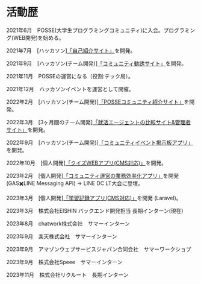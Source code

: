 # 活動歴

2021年6月　POSSE(大学生プログラミングコミュニティ)に入会。プログラミング(WEB開発)を始める。

2021年7月　[ハッカソン][「自己紹介サイト」](https://github.com/posse-ap/rookie_hackathon-202107-teamH/tree/akira-Number5-develop)を開発。

2021年9月　[ハッカソン(チーム開発)][「コミュニティ勧誘サイト」](https://github.com/akira1515/posse-hackathon-202109)を開発。

2021年11月　POSSEの運営になる（役割:テック局）。

2021年12月　ハッカソンイベントを運営として開催。

2022年2月　[ハッカソン(チーム開発)][「POSSEコミュニティ紹介サイト」](https://github.com/posse-ap/posse2-hackathon-202202-team2B)を開発。

2022年3月　[3ヶ月間のチーム開発][「就活エージェントの比較サイト&管理者サイト」](https://github.com/posse-ap/teamdev-2022-posse2-team2E)を開発。

2022年9月　[ハッカソン(チーム開発)][「コミュニティイベント掲示板アプリ」](https://github.com/posse-ap/posse2-hackathon-202209-team2E)を開発。

2022年10月　[個人開発][「クイズWEBアプリ(CMS対応)」](https://github.com/akira1515/study-tracker-app/tree/ph3-quizy-develop-2)を開発。

2023年2月　[個人開発][「コミュニティ運営の業務効率化アプリ」](https://github.com/akira1515/GAS-LINE-Messaging-API)を開発 (GAS✖️LINE Messaging API) → LINE DC LT大会に登壇。

2023年3月　[個人開発][「学習記録アプリ(CMS対応)」](https://github.com/akira1515/study-tracker-app)を開発 (Laravel)。

2023年3月　株式会社EISHIN バックエンド開発担当 長期インターン(現在)

2023年8月　chatwork株式会社　サマーインターン

2023年9月　楽天株式会社　サマーインターン

2023年9月　アマゾンウェブサービスジャパン合同会社　サマーワークショプ

2023年9月　株式会社Speee　サマーインターン

2023年11月　株式会社リクルート　長期インターン
